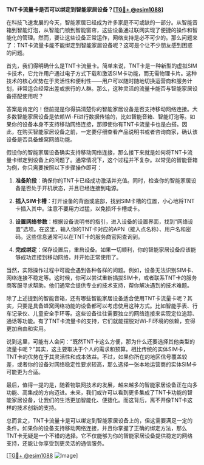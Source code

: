 **TNT卡流量卡是否可以绑定到智能家居设备？[[TG💪+ @esim1088](https://t.me/s/esim1088)]**

在科技飞速发展的今天，智能家居已经成为许多家庭不可或缺的一部分。从智能音箱到智能灯泡，从智能门锁到智能窗帘，这些设备通过联网实现了便捷的操作和智能化的管理。然而，要让这些设备正常运作，网络支持是必不可少的。那么问题来了：TNT卡流量卡能不能绑定到智能家居设备呢？这可是个让不少朋友感到困惑的问题。

首先，我们得明确什么是TNT卡流量卡。简单来说，TNT卡是一种新型的虚拟SIM卡技术，它允许用户通过电子方式下载和激活SIM卡功能，而无需物理卡片。这种技术的核心优势在于灵活性和便利性——用户可以随时随地切换运营商和服务计划，非常适合经常出差或旅行的人群。那么，这种灵活的流量卡能否与智能家居设备搭配使用呢？

答案是肯定的！但前提是你得搞清楚你的智能家居设备是否支持移动网络连接。大多数智能家居设备是依赖Wi-Fi进行数据传输的，比如智能音箱、智能灯泡等。如果你的设备本身不支持移动网络连接，那即使你有TNT卡流量卡也是白搭。因此，在购买智能家居设备之前，一定要仔细查看产品说明书或者咨询商家，确认该设备是否具备蜂窝网络功能。

假设你的智能家居设备确实支持移动网络连接，那么接下来就是如何将TNT卡流量卡绑定到设备上的问题了。通常情况下，这个过程并不复杂。以常见的智能音箱为例，你只需要按照以下步骤操作即可：

1. **准备阶段**：确保你的TNT卡已经成功激活并充值。同时，检查你的智能家居设备是否处于开机状态，并且已经连接到电源。

2. **插入SIM卡槽**：打开设备的背面或底部，找到SIM卡槽的位置，小心地将TNT卡插入其中。注意不要用力过猛，以免损坏卡槽或卡。

3. **设置网络参数**：根据设备说明书的指引，进入设备的设置界面，找到“网络设置”选项。在这里，输入你的TNT卡对应的APN（接入点名称）、用户名和密码。这些信息通常可以在TNT卡的服务商官网查询到。

4. **完成绑定**：保存设置后，重启设备。如果一切顺利，你的智能家居设备应该能够成功连接到移动网络，并开始正常使用了。

当然，实际操作过程中可能会遇到各种各样的问题。例如，设备无法识别SIM卡、网络连接不稳定等。这时候，你可以尝试重新插拔SIM卡，或者联系TNT卡的服务商客服寻求帮助。他们通常会提供专业的技术支持，帮你解决遇到的技术难题。

除了上述提到的智能音箱，还有哪些智能家居设备适合使用TNT卡流量卡呢？其实，只要是具备蜂窝网络功能的设备都可以考虑使用这种方式。比如智能手表、行车记录仪、儿童安全手环等。这些设备往往需要独立的网络连接来实现定位追踪、通话等功能。有了TNT卡流量卡的支持，它们就能摆脱对Wi-Fi环境的依赖，变得更加自由和实用。

说到这里，可能有人会问：“既然TNT卡这么方便，那为什么还要选择其他类型的流量卡呢？”其实，这主要取决于个人的需求和预算。相比传统的实体SIM卡，TNT卡的优势在于其灵活性和成本效益。不过，如果你所在的地区信号覆盖较差，或者你的设备对网络稳定性要求较高，那么选择一张本地运营商的实体SIM卡可能更为合适。

最后，值得一提的是，随着物联网技术的发展，越来越多的智能家居设备正在向多功能、高集成的方向迈进。未来，我们或许可以看到更多集成了TNT卡功能的智能家居设备，让我们的生活更加智能化、便捷化。而这背后，离不开像TNT卡这样的技术创新的支持。

总而言之，TNT卡流量卡是可以绑定到智能家居设备上的，但这需要满足一定的条件。如果你的设备支持移动网络连接，并且你掌握了正确的绑定方法，那么TNT卡无疑是一个不错的选择。它不仅能够为你的智能家居设备提供稳定的网络支持，还能让你享受到更灵活的通信服务。

[[TG💪+ @esim1088](https://t.me/s/esim1088) ![Image](https://i.postimg.cc/4NQfJmqS/Snipaste-2025-05-13-00-14-12.png)]